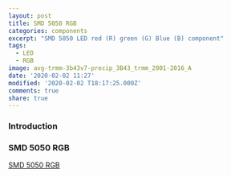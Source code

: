 ```yaml
---
layout: post
title: SMD 5050 RGB
categories: components
excerpt: "SMD 5050 LED red (R) green (G) Blue (B) component"
tags:
  - LED
  - RGB
image: avg-trmm-3b43v7-precip_3B43_trmm_2001-2016_A
date: '2020-02-02 11:27'
modified: '2020-02-02 T18:17:25.000Z'
comments: true
share: true
---
```

<script src="https://karttur.github.io/common/assets/js/karttur/togglediv.js"></script>

### Introduction



### SMD 5050 RGB

[SMD 5050 RGB](https://www.tweaking4all.com/wp-content/uploads/2014/01/5050LED.pdf)
